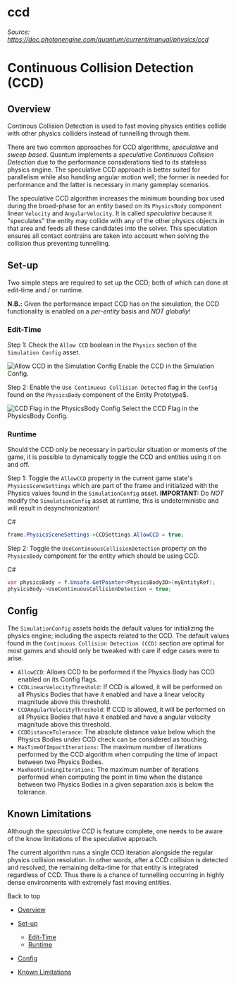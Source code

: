 # ccd

_Source: https://doc.photonengine.com/quantum/current/manual/physics/ccd_

# Continuous Collision Detection (CCD)

## Overview

Continous Collision Detection is used to fast moving physics entities collide with other physics colliders instead of tunnelling through them.

There are two common approaches for CCD algorithms, _speculative_ and _sweep based_. Quantum implements a _speculative Continuous Collision Detection_ due to the performance considerations tied to its stateless physics engine. The speculative CCD approach is better suited for parallelism while also handling angular motion well; the former is needed for performance and the latter is necessary in many gameplay scenarios.

The speculative CCD algorithm increases the minimum bounding box used during the broad-phase for an entity based on its `PhysicsBody` component linear `Velocity` and `AngularVelocity`. It is called _speculative_ because it "speculates" the entity may collide with any of the other physics objects in that area and feeds all these candidates into the solver. This speculation ensures all contact contrains are taken into account when solving the collision thus preventing tunnelling.

## Set-up

Two simple steps are required to set up the CCD; both of which can done at edit-time and / or runtime.

**N.B.:** Given the performance impact CCD has on the simulation, the CCD functionality is enabled on a _per-entity_ basis and _NOT globally_!

### Edit-Time

Step 1: Check the `Allow CCD` boolean in the `Physics` section of the `Simulation Config` asset.

![Allow CCD in the Simulation Config](https://doc.photonengine.com/docs/img/quantum/v3/manual/physics/ccd-simulationconfig-toggle.png)
Enable the CCD in the Simulation Config.

Step 2: Enable the `Use Continuous Collision Detected` flag in the `Config` found on the `PhysicsBody` component of the Entity Prototype$.

![CCD Flag in the PhysicsBody Config](https://doc.photonengine.com/docs/img/quantum/v3/manual/physics/ccd-physicsbody-flag.png)
Select the CCD Flag in the PhysicsBody Config.
### Runtime

Should the CCD only be necessary in particular situation or moments of the game, it is possible to dynamically toggle the CCD and entities using it on and off.

Step 1: Toggle the `AllowCCD` property in the current game state's `PhysicsSceneSettings` which are part of the frame and initialized with the Physics values found in the `SimulationConfig` asset. **IMPORTANT:** Do _NOT_ modify the `SimulationConfig` asset at runtime, this is undeterministic and will result in desynchronization!

C#

```csharp
frame.PhysicsSceneSettings->CCDSettings.AllowCCD = true;

```

Step 2: Toggle the `UseContinuousCollisionDetection` property on the `PhysicsBody` component for the entity which should be using CCD.

C#

```csharp
var physicsBody = f.Unsafe.GetPointer<PhysicsBody3D>(myEntityRef);
physicsBody->UseContinuousCollisionDetection = true;

```

## Config

The `SimulationConfig` assets holds the default values for initializing the physics engine; including the aspects related to the CCD. The default values found in the `Continuous Collision Detection (CCD)` section are optimal for most games and should only be tweaked with care if edge cases were to arise.

- `AllowCCD`: Allows CCD to be performed if the Physics Body has CCD enabled on its Config flags.
- `CCDLinearVelocityThreshold`: If CCD is allowed, it will be performed on all Physics Bodies that have it enabled and have a linear velocity magnitude above this threshold.
- `CCDAngularVelocityThreshold`: If CCD is allowed, it will be performed on all Physics Bodies that have it enabled and have a angular velocity magnitude above this threshold.
- `CCDDistanceTolerance`: The absolute distance value below which the Physics Bodies under CCD check can be considered as touching.
- `MaxTimeOfImpactIterations`: The maximum number of iterations performed by the CCD algorithm when computing the time of impact between two Physics Bodies.
- `MaxRootFindingIterations`: The maximum number of iterations performed when computing the point in time when the distance between two Physics Bodies in a given separation axis is below the tolerance.

## Known Limitations

Although the _speculative CCD_ is feature complete, one needs to be aware of the know limitations of the speculative approach.

The current algorithm runs a single CCD iteration alongside the regular physics collision resolution. In other words, after a CCD collision is detected and resolved, the remaining delta-time for that entity is integrated regardless of CCD. Thus there is a chance of tunnelling occurring in highly dense environments with extremely fast moving entities.

Back to top

- [Overview](#overview)
- [Set-up](#set-up)

  - [Edit-Time](#edit-time)
  - [Runtime](#runtime)

- [Config](#config)
- [Known Limitations](#known-limitations)